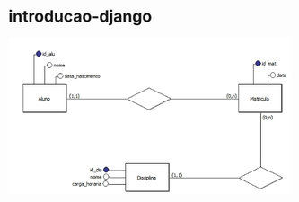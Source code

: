 # introducao-django

![Diagrama Entidade Relacionamento](modelagem/Conceitual.jpg?raw=true "Diagrama Entidade Relacionamento")